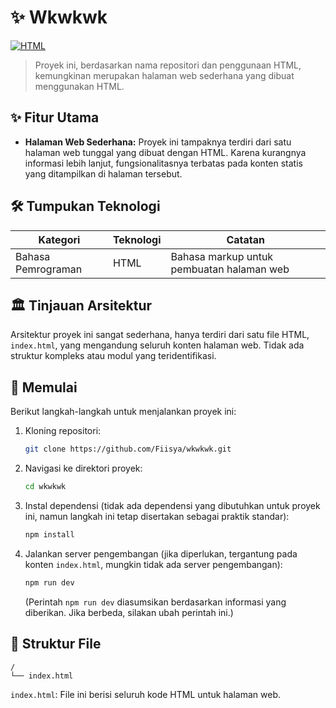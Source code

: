 # ✨ Wkwkwk

[![HTML](https://img.shields.io/badge/language-HTML-blue)](https://www.w3.org/html/)


> Proyek ini, berdasarkan nama repositori dan penggunaan HTML, kemungkinan merupakan halaman web sederhana yang dibuat menggunakan HTML.


## ✨ Fitur Utama

* **Halaman Web Sederhana:** Proyek ini tampaknya terdiri dari satu halaman web tunggal yang dibuat dengan HTML.  Karena kurangnya informasi lebih lanjut, fungsionalitasnya terbatas pada konten statis yang ditampilkan di halaman tersebut.


## 🛠️ Tumpukan Teknologi

| Kategori       | Teknologi | Catatan                               |
|-----------------|------------|---------------------------------------|
| Bahasa Pemrograman | HTML       | Bahasa markup untuk pembuatan halaman web |


## 🏛️ Tinjauan Arsitektur

Arsitektur proyek ini sangat sederhana, hanya terdiri dari satu file HTML, `index.html`, yang mengandung seluruh konten halaman web.  Tidak ada struktur kompleks atau modul yang teridentifikasi.


## 🚀 Memulai

Berikut langkah-langkah untuk menjalankan proyek ini:

1. Kloning repositori:
   ```bash
   git clone https://github.com/Fiisya/wkwkwk.git
   ```
2. Navigasi ke direktori proyek:
   ```bash
   cd wkwkwk
   ```
3. Instal dependensi (tidak ada dependensi yang dibutuhkan untuk proyek ini, namun langkah ini tetap disertakan sebagai praktik standar):
   ```bash
   npm install
   ```
4. Jalankan server pengembangan (jika diperlukan, tergantung pada konten `index.html`, mungkin tidak ada server pengembangan):
   ```bash
   npm run dev
   ```
   (Perintah `npm run dev` diasumsikan berdasarkan informasi yang diberikan.  Jika berbeda, silakan ubah perintah ini.)

## 📂 Struktur File

```
/
└── index.html
```

`index.html`: File ini berisi seluruh kode HTML untuk halaman web.
